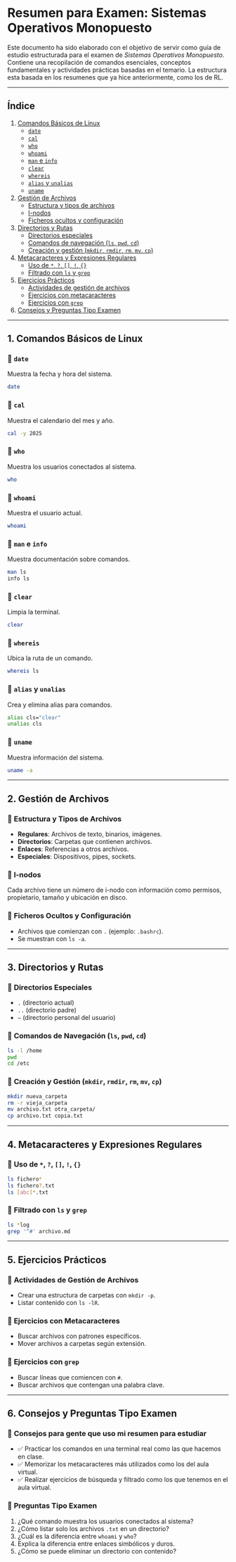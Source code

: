 # **Resumen para Examen: Sistemas Operativos Monopuesto**

Este documento ha sido elaborado con el objetivo de servir como guía de estudio estructurada para el examen de *Sistemas Operativos Monopuesto*. Contiene una recopilación de comandos esenciales, conceptos fundamentales y actividades prácticas basadas en el temario.
La estructura esta basada en los resumenes que ya hice anteriormente, como los de RL.

---

## **Índice**
1. [Comandos Básicos de Linux](#1-comandos-básicos-de-linux)
   - [`date`](#-date)
   - [`cal`](#-cal)
   - [`who`](#-who)
   - [`whoami`](#-whoami)
   - [`man` e `info`](#-man-e-info)
   - [`clear`](#-clear)
   - [`whereis`](#-whereis)
   - [`alias` y `unalias`](#-alias-y-unalias)
   - [`uname`](#-uname)
2. [Gestión de Archivos](#2-gestión-de-archivos)
   - [Estructura y tipos de archivos](#-estructura-y-tipos-de-archivos)
   - [I-nodos](#-i-nodos)
   - [Ficheros ocultos y configuración](#-ficheros-ocultos-y-configuración)
3. [Directorios y Rutas](#3-directorios-y-rutas)
   - [Directorios especiales](#-directorios-especiales)
   - [Comandos de navegación (`ls`, `pwd`, `cd`)](#-comandos-de-navegación-ls-pwd-cd)
   - [Creación y gestión (`mkdir`, `rmdir`, `rm`, `mv`, `cp`)](#-creación-y-gestión-mkdir-rmdir-rm-mv-cp)
4. [Metacaracteres y Expresiones Regulares](#4-metacaracteres-y-expresiones-regulares)
   - [Uso de `*`, `?`, `[]`, `!`, `{}`](#-uso-de--)
   - [Filtrado con `ls` y `grep`](#-filtrado-con-ls-y-grep)
5. [Ejercicios Prácticos](#5-ejercicios-prácticos)
   - [Actividades de gestión de archivos](#-actividades-de-gestión-de-archivos)
   - [Ejercicios con metacaracteres](#-ejercicios-con-metacaracteres)
   - [Ejercicios con `grep`](#-ejercicios-con-grep)
6. [Consejos y Preguntas Tipo Examen](#6-consejos-y-preguntas-tipo-examen)

---

## **1. Comandos Básicos de Linux**

### 📌 `date`
Muestra la fecha y hora del sistema.
```bash
date
```

### 📌 `cal`
Muestra el calendario del mes y año.
```bash
cal -y 2025
```

### 📌 `who`
Muestra los usuarios conectados al sistema.
```bash
who
```

### 📌 `whoami`
Muestra el usuario actual.
```bash
whoami
```

### 📌 `man` e `info`
Muestra documentación sobre comandos.
```bash
man ls
info ls
```

### 📌 `clear`
Limpia la terminal.
```bash
clear
```

### 📌 `whereis`
Ubica la ruta de un comando.
```bash
whereis ls
```

### 📌 `alias` y `unalias`
Crea y elimina alias para comandos.
```bash
alias cls="clear"
unalias cls
```

### 📌 `uname`
Muestra información del sistema.
```bash
uname -a
```

---

## **2. Gestión de Archivos**

### 📌 **Estructura y Tipos de Archivos**
- **Regulares**: Archivos de texto, binarios, imágenes.
- **Directorios**: Carpetas que contienen archivos.
- **Enlaces**: Referencias a otros archivos.
- **Especiales**: Dispositivos, pipes, sockets.

### 📌 **I-nodos**
Cada archivo tiene un número de i-nodo con información como permisos, propietario, tamaño y ubicación en disco.

### 📌 **Ficheros Ocultos y Configuración**
- Archivos que comienzan con `.` (ejemplo: `.bashrc`).
- Se muestran con `ls -a`.

---

## **3. Directorios y Rutas**

### 📌 **Directorios Especiales**
- `.` (directorio actual)
- `..` (directorio padre)
- `~` (directorio personal del usuario)

### 📌 **Comandos de Navegación (`ls`, `pwd`, `cd`)**
```bash
ls -l /home
pwd
cd /etc
```

### 📌 **Creación y Gestión (`mkdir`, `rmdir`, `rm`, `mv`, `cp`)**
```bash
mkdir nueva_carpeta
rm -r vieja_carpeta
mv archivo.txt otra_carpeta/
cp archivo.txt copia.txt
```

---

## **4. Metacaracteres y Expresiones Regulares**

### 📌 **Uso de `*`, `?`, `[]`, `!`, `{}`**
```bash
ls fichero*
ls fichero?.txt
ls [abc]*.txt
```

### 📌 **Filtrado con `ls` y `grep`**
```bash
ls *log
grep '^#' archivo.md
```

---

## **5. Ejercicios Prácticos**

### 📌 **Actividades de Gestión de Archivos**
- Crear una estructura de carpetas con `mkdir -p`.
- Listar contenido con `ls -lR`.

### 📌 **Ejercicios con Metacaracteres**
- Buscar archivos con patrones específicos.
- Mover archivos a carpetas según extensión.

### 📌 **Ejercicios con `grep`**
- Buscar líneas que comiencen con `#`.
- Buscar archivos que contengan una palabra clave.

---

## **6. Consejos y Preguntas Tipo Examen**

### 📌 **Consejos para gente que uso mi resumen para estudiar**
- ✅ Practicar los comandos en una terminal real como las que hacemos en clase.
- ✅ Memorizar los metacaracteres más utilizados como los del aula virtual.
- ✅ Realizar ejercicios de búsqueda y filtrado como los que tenemos en el aula virtual.

### 📌 **Preguntas Tipo Examen**
1. ¿Qué comando muestra los usuarios conectados al sistema?
2. ¿Cómo listar solo los archivos `.txt` en un directorio?
3. ¿Cuál es la diferencia entre `whoami` y `who`?
4. Explica la diferencia entre enlaces simbólicos y duros.
5. ¿Cómo se puede eliminar un directorio con contenido?
